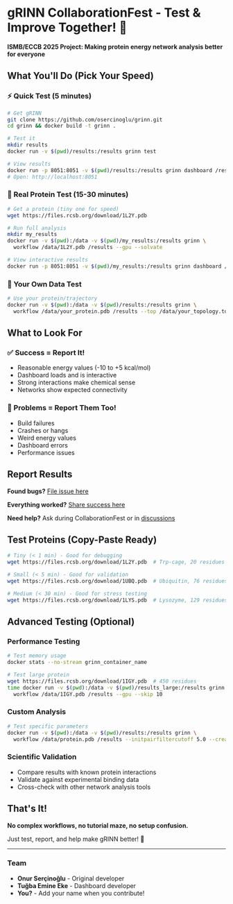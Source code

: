# gRINN CollaborationFest - Test & Improve Together! 🚀

**ISMB/ECCB 2025 Project: Making protein energy network analysis better for everyone**

## What You'll Do (Pick Your Speed)

### ⚡ Quick Test (5 minutes)
```bash
# Get gRINN
git clone https://github.com/osercinoglu/grinn.git
cd grinn && docker build -t grinn .

# Test it
mkdir results
docker run -v $(pwd)/results:/results grinn test

# View results
docker run -p 8051:8051 -v $(pwd)/results:/results grinn dashboard /results
# Open: http://localhost:8051
```

### 🧪 Real Protein Test (15-30 minutes)
```bash
# Get a protein (tiny one for speed)
wget https://files.rcsb.org/download/1L2Y.pdb

# Run full analysis
mkdir my_results
docker run -v $(pwd):/data -v $(pwd)/my_results:/results grinn \
  workflow /data/1L2Y.pdb /results --gpu --solvate

# View interactive results
docker run -p 8051:8051 -v $(pwd)/my_results:/results grinn dashboard /results
```

### 🎯 Your Own Data Test
```bash
# Use your protein/trajectory
docker run -v $(pwd):/data -v $(pwd)/results:/results grinn \
  workflow /data/your_protein.pdb /results --top /data/your_topology.top --traj /data/your_trajectory.xtc
```

## What to Look For

### ✅ Success = Report It!
- Reasonable energy values (-10 to +5 kcal/mol)
- Dashboard loads and is interactive
- Strong interactions make chemical sense
- Networks show expected connectivity

### 🐛 Problems = Report Them Too!
- Build failures
- Crashes or hangs
- Weird energy values
- Dashboard errors
- Performance issues

## Report Results

**Found bugs?** [File issue here](https://github.com/osercinoglu/grinn/issues/new)

**Everything worked?** [Share success here](https://github.com/osercinoglu/grinn-ismb-2025/issues/new/choose)

**Need help?** Ask during CollaborationFest or in [discussions](https://github.com/osercinoglu/grinn-ismb-2025/discussions)

## Test Proteins (Copy-Paste Ready)

```bash
# Tiny (< 1 min) - Good for debugging
wget https://files.rcsb.org/download/1L2Y.pdb  # Trp-cage, 20 residues

# Small (< 5 min) - Good for validation  
wget https://files.rcsb.org/download/1UBQ.pdb  # Ubiquitin, 76 residues

# Medium (< 30 min) - Good for stress testing
wget https://files.rcsb.org/download/1LYS.pdb  # Lysozyme, 129 residues
```

## Advanced Testing (Optional)

### Performance Testing
```bash
# Test memory usage
docker stats --no-stream grinn_container_name

# Test large protein
wget https://files.rcsb.org/download/1IGY.pdb  # 450 residues
time docker run -v $(pwd):/data -v $(pwd)/results_large:/results grinn \
  workflow /data/1IGY.pdb /results --gpu --skip 10
```

### Custom Analysis
```bash
# Test specific parameters
docker run -v $(pwd):/data -v $(pwd)/results:/results grinn \
  workflow /data/protein.pdb /results --initpairfiltercutoff 5.0 --create_pen --pen_cutoffs 1.0 2.0
```

### Scientific Validation
- Compare results with known protein interactions
- Validate against experimental binding data
- Cross-check with other network analysis tools

## That's It!

**No complex workflows, no tutorial maze, no setup confusion.**

Just test, report, and help make gRINN better! 🎉

---

### Team
- **Onur Serçinoğlu** - Original developer 
- **Tuğba Emine Eke** - Dashboard developer
- **You?** - Add your name when you contribute!

